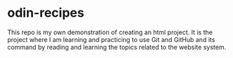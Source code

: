 # odin-recipes
This repo is my own demonstration of creating an html project. It is the project where I am learning and practicing to use Git and GitHub and its command by reading and learning
the topics related to the website system.
